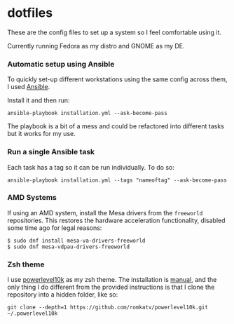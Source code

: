 # dotfiles
These are the config files to set up a system so I feel comfortable using it.

Currently running Fedora as my distro and GNOME as my DE.

### Automatic setup using Ansible
To quickly set-up different workstations using the same config across them, I used [Ansible](https://github.com/ansible/ansible).

Install it and then run:

`ansible-playbook installation.yml --ask-become-pass`

The playbook is a bit of a mess and could be refactored into different tasks but it works for my use.

### Run a single Ansible task
Each task has a tag so it can be run individually. To do so:

`ansible-playbook installation.yml --tags "nameoftag" --ask-become-pass`

### AMD Systems
If using an AMD system, install the Mesa drivers from the `freeworld` repositories. This restores the hardware acceleration functionality, disabled some time ago for legal reasons:

```
$ sudo dnf install mesa-va-drivers-freeworld
$ sudo dnf mesa-vdpau-drivers-freeworld
```

### Zsh theme
I use [powerlevel10k](https://github.com/romkatv/powerlevel10k) as my zsh theme.
The installation is [manual](https://github.com/romkatv/powerlevel10k#manual), and the only thing I do different from the provided instructions is that I clone the repository into a hidden folder, like so:

`git clone --depth=1 https://github.com/romkatv/powerlevel10k.git ~/.powerlevel10k`
